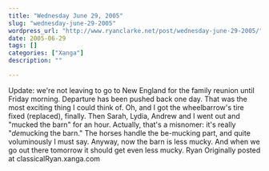 ```yaml
---
title: "Wednesday June 29, 2005"
slug: "wednesday-june-29-2005"
wordpress_url: "http://www.ryanclarke.net/post/wednesday-june-29-2005/"
date: 2005-06-29
tags: []
categories: ["Xanga"]
description: ""

---
```


Update: we're not leaving to go to New England for the family reunion until Friday morning. Departure has been pushed back one day.
 That was the most exciting thing I could think of.
 Oh, and I got the wheelbarrow's tire fixed (replaced), finally. Then Sarah, Lydia, Andrew and I went out and "mucked the barn" for an hour. Actually, that's a misnomer: it's really "*de*mucking the barn." The horses handle the be-mucking part, and quite voluminously I must say. Anyway, now the barn is less mucky. And when we go out there tomorrow it should get even less mucky.
 Ryan
Originally posted at classicalRyan.xanga.com
